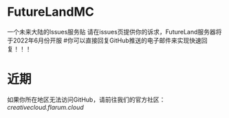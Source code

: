 # FutureLandMC
一个未来大陆的Issues服务贴
请在issues页提供你的诉求，FutureLand服务器将于2022年6月份开服
#你可以直接回复GitHub推送的电子邮件来实现快速回复！！！
# 近期
如果你所在地区无法访问GitHub，请前往我们的官方社区：_creativecloud.flarum.cloud_

